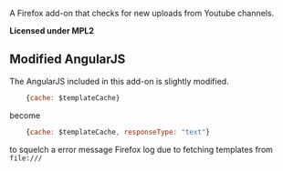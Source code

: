 A Firefox add-on that checks for new uploads from Youtube channels.

__Licensed under MPL2__

## Modified AngularJS

The AngularJS included in this add-on is slightly modified.
```js
    {cache: $templateCache}
```
become
```js
    {cache: $templateCache, responseType: "text"}
```
to squelch a error message Firefox log due to fetching templates from `file:///`